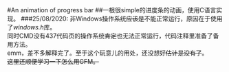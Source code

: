 #An animation of progress bar
##一根很simple的进度条的动画，使用C语言实现。
###25/08/2020:
非Windows操作系统~~应该是~~不能正常运行，原因在于使用了*windows.h*库。<br/>
同时CMD没有437代码页的操作系统~~肯定~~也无法正常运行，代码注释里准备了备用方法。<br/>
emm，差不多解释完了。至于这个玩意儿的用处，还没想好~~估计是没有了~~。<br/>
~~这里还顺便学习一下怎么用GFM。~~<br/>